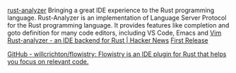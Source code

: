 
[rust-analyzer](https://rust-analyzer.github.io/)
Bringing a great IDE experience to the Rust programming language. Rust-Analyzer is an implementation of Language Server Protocol for the Rust programming language. It provides features like completion and goto definition for many code editors, including VS Code, Emacs and [Vim](https://rust-analyzer.github.io/manual.html#vimneovim)
[Rust-analyzer - an IDE backend for Rust | Hacker News](https://news.ycombinator.com/item?id=22995466)
[First Release](https://rust-analyzer.github.io/blog/2020/04/20/first-release.html)

[GitHub - willcrichton/flowistry: Flowistry is an IDE plugin for Rust that helps you focus on relevant code.](https://github.com/willcrichton/flowistry)
